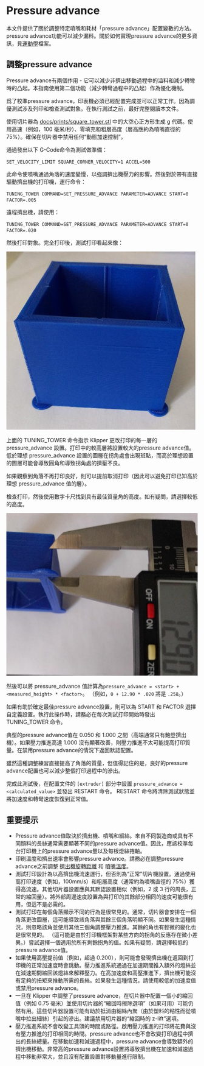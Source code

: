 # Pressure advance

本文件提供了關於調整特定噴嘴和耗材「pressure advance」配置變數的方法。pressure advance功能可以減少漏料。關於如何實現pressure advance的更多資訊，見[運動學](Kinematics.md)檔案。

## 調整pressure advance

Pressure advance有兩個作用 - 它可以減少非擠出移動過程中的溢料和減少轉彎時的凸起。本指南使用第二個功能（減少轉彎過程中的凸起）作為優化機制。

爲了校準pressure advance，印表機必須已經配置完成並可以正常工作。因為調優測試涉及列印和檢查測試對象。在執行測試之前，最好完整閱讀本文件。

使用切片器為 [docs/prints/square_tower.stl](prints/square_tower.stl) 中的大空心正方形生成 g 代碼。使用高速（例如，100 毫米/秒）、零填充和粗層高度（層高應約為噴嘴直徑的 75%）。確保在切片器中禁用任何“動態加速控制”。

通過發出以下 G-Code命令為測試做準備：

```
SET_VELOCITY_LIMIT SQUARE_CORNER_VELOCITY=1 ACCEL=500
```

此命令使噴嘴通過角落的速度變慢，以強調擠出機壓力的影響。然後對於帶有直接驅動擠出機的打印機，運行命令：

```
TUNING_TOWER COMMAND=SET_PRESSURE_ADVANCE PARAMETER=ADVANCE START=0 FACTOR=.005
```

遠程擠出機，請使用：

```
TUNING_TOWER COMMAND=SET_PRESSURE_ADVANCE PARAMETER=ADVANCE START=0 FACTOR=.020
```

然後打印對象。完全打印後，測試打印看起來像：

![tuning_tower](img/tuning_tower.jpg)

上面的 TUNING_TOWER 命令指示 Klipper 更改打印的每一層的 pressure_advance 設置。打印中的較高層將設置較大的pressure advance值。低於理想 pressure_advance 設置的圖層在拐角處會出現斑點，而高於理想設置的圖層可能會導致圓角和導致拐角處的擠壓不良。

如果觀察到角落不再打印良好，則可以提前取消打印（因此可以避免打印已知高於理想 pressure_advance 值的層）。

檢查打印，然後使用數字卡尺找到具有最佳質量角的高度。如有疑問，請選擇較低的高度。

![tune_pa](img/tune_pa.jpg)

然後可以將 pressure_advance 值計算為`pressure_advance = <start> + <measured_height> * <factor>`。 （例如，`0 + 12.90 * .020` 將是 `.258`。）

如果有助於確定最佳pressure advance設置，則可以為 START 和 FACTOR 選擇自定義設置。執行此操作時，請務必在每次測試打印開始時發出 TUNING_TOWER 命令。

典型的pressure advance值在 0.050 和 1.000 之間（高端通常只有鮑登擠出機）。如果壓力推進高達 1.000 沒有顯著改善，則壓力推進不太可能提高打印質量。在禁用pressure advance的情況下返回默認配置。

雖然這種調整練習直接提高了角落的質量，但值得記住的是，良好的pressure advance配置也可以減少整個打印過程中的滲出。

完成此測試後，在配置文件的 `[extruder]` 部分中設置 `pressure_advance = <calculated_value>` 並發出 RESTART 命令。 RESTART 命令將清除測試狀態並將加速度和轉彎速度恢復到正常值。

## 重要提示

* Pressure advance值取決於擠出機、噴嘴和細絲。來自不同製造商或具有不同顏料的長絲通常需要顯著不同的pressure advance值。因此，應該校準每台打印機上的pressure advance量以及每根燈絲捲軸。
* 印刷溫度和擠出速率會影響pressure advance。請務必在調整pressure advance之前調整 [擠出機旋轉距離](Rotation_Distance.md#calibrating-rotation_distance-on-extruders) 和 [噴嘴溫度](http://reprap.org/wiki/Triffid_Hunter%27s_Calibration_Guide#Nozzle_Temperature)。
* 測試打印設計為以高擠出機流速運行，但否則為“正常”切片機設置。通過使用高打印速度（例如，100mm/s）和粗層高度（通常約為噴嘴直徑的 75%）獲得高流速。其他切片器設置應與其默認設置相似（例如，2 或 3 行的周長，正常的縮回量）。將外部周邊速度設置為與打印的其餘部分相同的速度可能很有用，但這不是必需的。
* 測試打印在每個角落顯示不同的行為是很常見的。通常，切片器會安排在一個角落更改圖層，這可能導致該角落與其餘三個角落明顯不同。如果發生這種情況，則忽略該角並使用其他三個角調整壓力推進。其餘的角也有輕微的變化也是很常見的。 （這可能是由於打印機框架對某些方向的拐角的反應存在微小差異。）嘗試選擇一個適用於所有剩餘拐角的值。如果有疑問，請選擇較低的pressure advance值。
* 如果使用高壓提前值（例如，超過 0.200），則可能會發現擠出機在返回到打印機的正常加速度時會跳動。壓力推進系統通過在加速期間推入額外的燈絲並在減速期間縮回該燈絲來解釋壓力。在高加速度和高壓推進下，擠出機可能沒有足夠的扭矩來推動所需的長絲。如果發生這種情況，請使用較低的加速度值或禁用pressure advance。
* 一旦在 Klipper 中調整了pressure advance，在切片器中配置一個小的縮回值（例如 0.75 毫米）並使用切片器的“縮回時擦除選項”（如果可用）可能仍然有用。這些切片器設置可能有助於抵消由細絲內聚（由於塑料的粘性而從噴嘴中拉出細絲）引起的滲出。建議禁用切片器的“縮回時的 z-lift”選項。
* 壓力推進系統不會改變工具頭的時間或路徑。啟用壓力推進的打印將花費與沒有壓力推進的打印相同的時間。pressure advance也不會改變打印過程中擠出的長絲總量。在移動加速和減速過程中，pressure advance會導致額外的擠出機移動。非常高的pressure advance設置將導致擠出機在加速和減速過程中移動非常大，並且沒有配置設置對移動量進行限制。
